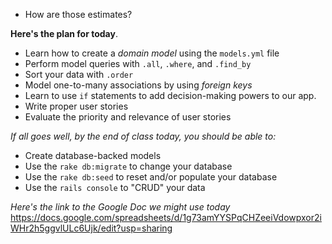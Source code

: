 * How are those estimates?

**Here's the plan for today**.

* Learn how to create a *domain model* using the `models.yml` file
* Perform model queries with `.all`, `.where`, and `.find_by`
* Sort your data with `.order`
* Model one-to-many associations by using _foreign keys_
* Learn to use `if` statements to add decision-making powers to our app.
* Write proper user stories
* Evaluate the priority and relevance of user stories

*If all goes well, by the end of class today, you should be able to:*

* Create database-backed models
* Use the `rake db:migrate` to change your database
* Use the `rake db:seed` to reset and/or populate your database
* Use the `rails console` to "CRUD" your data

*Here's the link to the Google Doc we might use today*
https://docs.google.com/spreadsheets/d/1g73amYYSPqCHZeeiVdowpxor2iWHr2h5ggvlULc6Ujk/edit?usp=sharing
